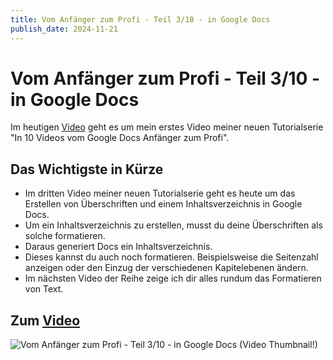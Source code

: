 ```yaml
---
title: Vom Anfänger zum Profi - Teil 3/10 - in Google Docs
publish_date: 2024-11-21
---
```


# Vom Anfänger zum Profi - Teil 3/10 - in Google Docs

Im heutigen [Video](https://youtu.be/wqwdDqE5UQU) geht es um mein erstes Video meiner neuen Tutorialserie "In 10 Videos vom Google Docs Anfänger zum Profi". 

## Das Wichtigste in Kürze

- Im dritten Video meiner neuen Tutorialserie geht es heute um das Erstellen von Überschriften und einem Inhaltsverzeichnis in Google Docs.
- Um ein Inhaltsverzeichnis zu erstellen, musst du deine Überschriften als solche formatieren.
- Daraus generiert Docs ein Inhaltsverzeichnis.
- Dieses kannst du auch noch formatieren. Beispielsweise die Seitenzahl anzeigen oder den Einzug der verschiedenen Kapitelebenen ändern.
- Im nächsten Video der Reihe zeige ich dir alles rundum das Formatieren von Text.

## Zum [Video](https://youtu.be/wqwdDqE5UQU)

![Vom Anfänger zum Profi - Teil 3/10 - in Google Docs (Video Thumbnail!)](../../thumbnails/Fertig651.jpg "Vom Anfänger zum Profi - Teil 3/10 - in Google Docs (Video Thumbnail!)")